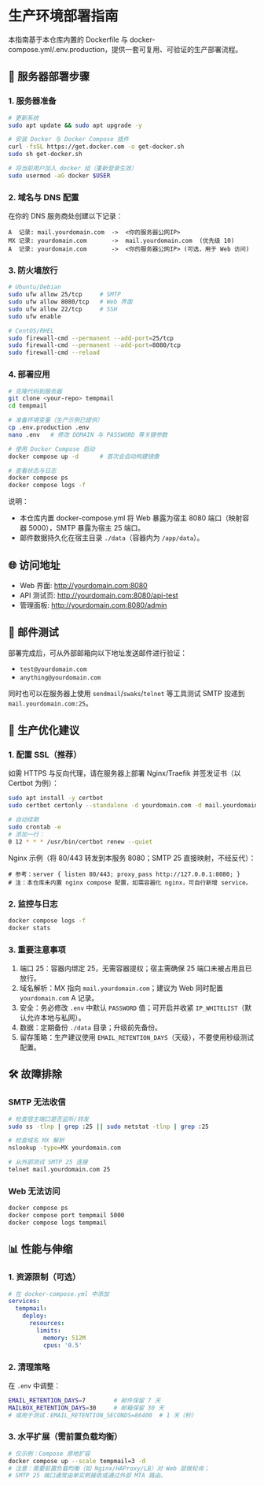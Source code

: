 # 生产环境部署指南

本指南基于本仓库内置的 Dockerfile 与 docker-compose.yml/.env.production，提供一套可复用、可验证的生产部署流程。

## 🚀 服务器部署步骤

### 1. 服务器准备
```bash
# 更新系统
sudo apt update && sudo apt upgrade -y

# 安装 Docker 与 Docker Compose 插件
curl -fsSL https://get.docker.com -o get-docker.sh
sudo sh get-docker.sh

# 将当前用户加入 docker 组（重新登录生效）
sudo usermod -aG docker $USER
```

### 2. 域名与 DNS 配置
在你的 DNS 服务商处创建以下记录：
```
A  记录: mail.yourdomain.com  ->  <你的服务器公网IP>
MX 记录: yourdomain.com       ->  mail.yourdomain.com  (优先级 10)
A  记录: yourdomain.com       ->  <你的服务器公网IP> (可选，用于 Web 访问)
```

### 3. 防火墙放行
```bash
# Ubuntu/Debian
sudo ufw allow 25/tcp     # SMTP
sudo ufw allow 8080/tcp   # Web 界面
sudo ufw allow 22/tcp     # SSH
sudo ufw enable

# CentOS/RHEL
sudo firewall-cmd --permanent --add-port=25/tcp
sudo firewall-cmd --permanent --add-port=8080/tcp
sudo firewall-cmd --reload
```

### 4. 部署应用
```bash
# 克隆代码到服务器
git clone <your-repo> tempmail
cd tempmail

# 准备环境变量（生产示例已提供）
cp .env.production .env
nano .env   # 修改 DOMAIN 与 PASSWORD 等关键参数

# 使用 Docker Compose 启动
docker compose up -d      # 首次会自动构建镜像

# 查看状态与日志
docker compose ps
docker compose logs -f
```

说明：
- 本仓库内置 docker-compose.yml 将 Web 暴露为宿主 8080 端口（映射容器 5000），SMTP 暴露为宿主 25 端口。
- 邮件数据持久化在宿主目录 `./data`（容器内为 `/app/data`）。

## 🌐 访问地址

- Web 界面: http://yourdomain.com:8080
- API 测试页: http://yourdomain.com:8080/api-test
- 管理面板: http://yourdomain.com:8080/admin

## 📧 邮件测试

部署完成后，可从外部邮箱向以下地址发送邮件进行验证：
- `test@yourdomain.com`
- `anything@yourdomain.com`

同时也可以在服务器上使用 `sendmail`/`swaks`/`telnet` 等工具测试 SMTP 投递到 `mail.yourdomain.com:25`。

## 🔧 生产优化建议

### 1. 配置 SSL（推荐）
如需 HTTPS 与反向代理，请在服务器上部署 Nginx/Traefik 并签发证书（以 Certbot 为例）：
```bash
sudo apt install -y certbot
sudo certbot certonly --standalone -d yourdomain.com -d mail.yourdomain.com

# 自动续期
sudo crontab -e
# 添加一行：
0 12 * * * /usr/bin/certbot renew --quiet
```

Nginx 示例（将 80/443 转发到本服务 8080；SMTP 25 直接映射，不经反代）：
```
# 参考：server { listen 80/443; proxy_pass http://127.0.0.1:8080; }
# 注：本仓库未内置 nginx compose 配置，如需容器化 nginx，可自行新增 service。
```

### 2. 监控与日志
```bash
docker compose logs -f
docker stats
```

### 3. 重要注意事项
1) 端口 25：容器内绑定 25，无需容器提权；宿主需确保 25 端口未被占用且已放行。
2) 域名解析：MX 指向 `mail.yourdomain.com`；建议为 Web 同时配置 `yourdomain.com` A 记录。
3) 安全：务必修改 `.env` 中默认 `PASSWORD` 值；可开启并收紧 `IP_WHITELIST`（默认允许本地与私网）。
4) 数据：定期备份 `./data` 目录；升级前先备份。
5) 留存策略：生产建议使用 `EMAIL_RETENTION_DAYS`（天级），不要使用秒级测试配置。

## 🛠️ 故障排除

### SMTP 无法收信
```bash
# 检查宿主端口是否监听/转发
sudo ss -tlnp | grep :25 || sudo netstat -tlnp | grep :25

# 检查域名 MX 解析
nslookup -type=MX yourdomain.com

# 从外部测试 SMTP 25 连接
telnet mail.yourdomain.com 25
```

### Web 无法访问
```bash
docker compose ps
docker compose port tempmail 5000
docker compose logs tempmail
```

## 📊 性能与伸缩

### 1. 资源限制（可选）
```yaml
# 在 docker-compose.yml 中添加
services:
  tempmail:
    deploy:
      resources:
        limits:
          memory: 512M
          cpus: '0.5'
```

### 2. 清理策略
在 `.env` 中调整：
```bash
EMAIL_RETENTION_DAYS=7        # 邮件保留 7 天
MAILBOX_RETENTION_DAYS=30     # 邮箱保留 30 天
# 或用于测试：EMAIL_RETENTION_SECONDS=86400  # 1 天（秒）
```

### 3. 水平扩展（需前置负载均衡）
```bash
# 仅示例：Compose 原地扩容
docker compose up --scale tempmail=3 -d
# 注意：需要前置负载均衡（如 Nginx/HAProxy/LB）对 Web 层做轮询；
# SMTP 25 端口通常由单实例接收或通过外部 MTA 路由。
```


